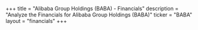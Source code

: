 +++
title = "Alibaba Group Holdings (BABA) - Financials"
description = "Analyze the Financials for Alibaba Group Holdings (BABA)"
ticker = "BABA"
layout = "financials"
+++

